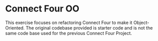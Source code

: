 # Connect Four OO

This exercise focuses on refactoring Connect Four to make it Object-Oriented. The original codebase provided is starter code and is not the same code base used for the previous Connect Four Project.  